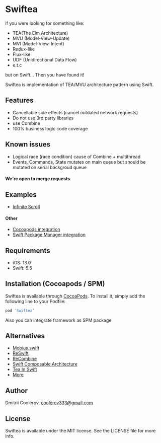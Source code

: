 # Swiftea

if you were looking for something like: 
- TEA(The Elm Architecture)
- MVU (Model-View-Update)
- MVI (Model-View-Intent)
- Redux-like
- Flux-like
- UDF (Unidirectional Data Flow)
- e.t.c

but on Swift... Then you have found it!

Swiftea is implementation of TEA/MVU architecture pattern using Swift.

## Features

- Cancellable side effects (cancel outdated network requests)
- Do not use 3rd party libraries
- use Combine
- 100% business logic code coverage

## Known issues

- Logical race (race condition) cause of Combine + multithread
- Events, Commands, State mutates on main queue but should be mutated on serial backgroud queue

#### We're open to merge requests

## Examples

- [Infinite Scroll](https://github.com/cooler333/Swiftea/tree/main/Examples/InfiniteScroll)

#### Other
- [Cocoapods integration](https://github.com/cooler333/Swiftea/tree/main/Examples/PodExample)
- [Swift Package Manager integration](https://github.com/cooler333/Swiftea/tree/main/Examples/SPMExample)

## Requirements

- iOS: 13.0
- Swift: 5.5

## Installation (Cocoapods / SPM)

Swiftea is available through [CocoaPods](https://cocoapods.org). To install
it, simply add the following line to your Podfile:

```ruby
pod 'Swiftea'
```

Also you can integrate framework as SPM package

## Alternatives
- [Mobius.swift](https://github.com/spotify/Mobius.swift)
- [ReSwift](https://github.com/ReSwift/ReSwift)
- [ReCombine](https://github.com/ReCombine/ReCombine)
- [Swift Composable Architecture](https://github.com/pointfreeco/swift-composable-architecture)
- [Tea In Swift](https://github.com/chriseidhof/tea-in-swift)
- [More](https://github.com/onmyway133/awesome-ios-architecture#unidirectional-data-flow)

## Author

Dmitrii Coolerov, coolerov333@gmail.com

## License

Swiftea is available under the MIT license. See the LICENSE file for more info.
